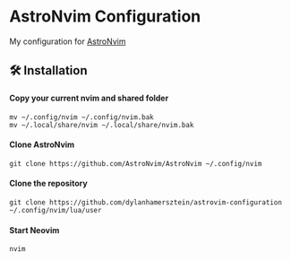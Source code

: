 # AstroNvim Configuration

My configuration for [AstroNvim](https://github.com/AstroNvim/AstroNvim)

## 🛠️ Installation

#### Copy your current nvim and shared folder

```shell
mv ~/.config/nvim ~/.config/nvim.bak
mv ~/.local/share/nvim ~/.local/share/nvim.bak
```

#### Clone AstroNvim

```shell
git clone https://github.com/AstroNvim/AstroNvim ~/.config/nvim
```

#### Clone the repository

```shell
git clone https://github.com/dylanhamersztein/astrovim-configuration ~/.config/nvim/lua/user
```

#### Start Neovim

```shell
nvim
```
